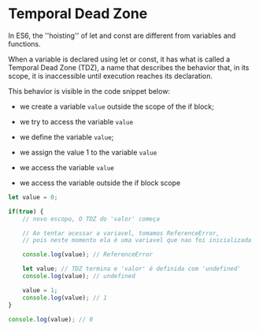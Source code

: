 # Temporal Dead Zone
In ES6, the ''hoisting'' of let and const are different from variables and functions.

When a variable is declared using let or const, it has what is called a Temporal Dead Zone (TDZ), a name that describes the behavior that, in its scope, it is inaccessible until execution reaches its declaration.

This behavior is visible in the code snippet below:

* we create a variable ```value``` outside the scope of the if block;

* we try to access the variable ```value```

* we define the variable ```value```;

* we assign the value 1 to the variable ```value```

* we access the variable ```value```

* we access the variable outside the if block scope

```js
let value = 0;

if(true) {
    // novo escopo, O TDZ do 'valor' começa

    // Ao tentar acessar a variavel, tomamos ReferenceError,
    // pois neste momento ela é uma variavel que nao foi inicializada

    console.log(value); // ReferenceError

    let value; // TDZ termina e 'valor' é definida com 'undefined'
    console.log(value); // undefined

    value = 1;
    console.log(value); // 1
}

console.log(value); // 0
```
